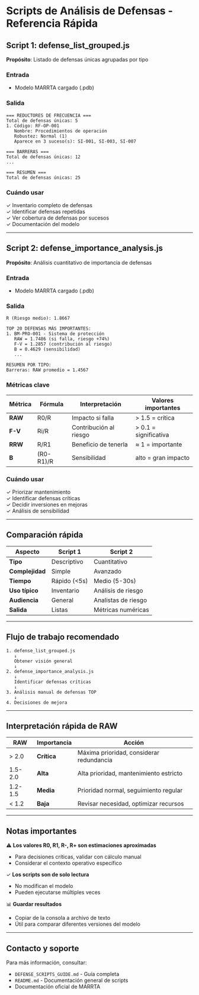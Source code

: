 # Scripts de Análisis de Defensas - Referencia Rápida

## Script 1: defense_list_grouped.js
**Propósito**: Listado de defensas únicas agrupadas por tipo

### Entrada
- Modelo MARRTA cargado (.pdb)

### Salida
```
=== REDUCTORES DE FRECUENCIA ===
Total de defensas únicas: 5
1. Código: RF-OP-001
   Nombre: Procedimientos de operación
   Robustez: Normal (1)
   Aparece en 3 suceso(s): SI-001, SI-003, SI-007

=== BARRERAS ===
Total de defensas únicas: 12
...

=== RESUMEN ===
Total de defensas únicas: 25
```

### Cuándo usar
✓ Inventario completo de defensas  
✓ Identificar defensas repetidas  
✓ Ver cobertura de defensas por sucesos  
✓ Documentación del modelo  

---

## Script 2: defense_importance_analysis.js
**Propósito**: Análisis cuantitativo de importancia de defensas

### Entrada
- Modelo MARRTA cargado (.pdb)

### Salida
```
R (Riesgo medio): 1.8667

TOP 20 DEFENSAS MÁS IMPORTANTES:
1. BM-PRO-001 - Sistema de protección
   RAW = 1.7486 (si falla, riesgo +74%)
   F-V = 1.2857 (contribución al riesgo)
   B = 0.4629 (sensibilidad)
   ...

RESUMEN POR TIPO:
Barreras: RAW promedio = 1.4567
```

### Métricas clave

| Métrica | Fórmula | Interpretación | Valores importantes |
|---------|---------|----------------|---------------------|
| **RAW** | R0/R | Impacto si falla | > 1.5 = crítica |
| **F-V** | Ri/R | Contribución al riesgo | > 0.1 = significativa |
| **RRW** | R/R1 | Beneficio de tenerla | ≈ 1 = importante |
| **B** | (R0-R1)/R | Sensibilidad | alto = gran impacto |

### Cuándo usar
✓ Priorizar mantenimiento  
✓ Identificar defensas críticas  
✓ Decidir inversiones en mejoras  
✓ Análisis de sensibilidad  

---

## Comparación rápida

| Aspecto | Script 1 | Script 2 |
|---------|----------|----------|
| **Tipo** | Descriptivo | Cuantitativo |
| **Complejidad** | Simple | Avanzado |
| **Tiempo** | Rápido (<5s) | Medio (5-30s) |
| **Uso típico** | Inventario | Análisis de riesgo |
| **Audiencia** | General | Analistas de riesgo |
| **Salida** | Listas | Métricas numéricas |

---

## Flujo de trabajo recomendado

```
1. defense_list_grouped.js
   ↓
   Obtener visión general
   ↓
2. defense_importance_analysis.js
   ↓
   Identificar defensas críticas
   ↓
3. Análisis manual de defensas TOP
   ↓
4. Decisiones de mejora
```

---

## Interpretación rápida de RAW

| RAW | Importancia | Acción |
|-----|-------------|--------|
| > 2.0 | **Crítica** | Máxima prioridad, considerar redundancia |
| 1.5-2.0 | **Alta** | Alta prioridad, mantenimiento estricto |
| 1.2-1.5 | **Media** | Prioridad normal, seguimiento regular |
| < 1.2 | **Baja** | Revisar necesidad, optimizar recursos |

---

## Notas importantes

⚠️ **Los valores R0, R1, R-, R+ son estimaciones aproximadas**
- Para decisiones críticas, validar con cálculo manual
- Considerar el contexto operativo específico

✓ **Los scripts son de solo lectura**
- No modifican el modelo
- Pueden ejecutarse múltiples veces

📊 **Guardar resultados**
- Copiar de la consola a archivo de texto
- Útil para comparar diferentes versiones del modelo

---

## Contacto y soporte

Para más información, consultar:
- `DEFENSE_SCRIPTS_GUIDE.md` - Guía completa
- `README.md` - Documentación general de scripts
- Documentación oficial de MARRTA
